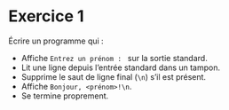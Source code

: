 # Exercice 1

Écrire un programme qui :

* Affiche `Entrez un prénom : ` sur la sortie standard.
* Lit une ligne depuis l’entrée standard dans un tampon.
* Supprime le saut de ligne final (`\n`) s’il est présent.
* Affiche `Bonjour, <prénom>!\n`.
* Se termine proprement.
